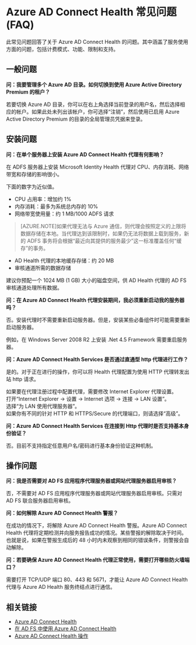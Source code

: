 <properties 
	pageTitle="Azure AD Connect Health 常见问题" 
	description="此常见问题回答了关于 Azure AD Connect Health 的问题。其中涵盖了服务使用方面的问题，包括计费模式、功能、限制和支持。" 
	services="active-directory" 
	documentationCenter="" 
	authors="billmath" 
	manager="stevenpo" 
	editor="curtand"/>

<tags 
	ms.service="active-directory"  
	ms.date="10/15/2015"
	wacn.date="11/12/2015"/>


# Azure AD Connect Health 常见问题 (FAQ)

此常见问题回答了关于 Azure AD Connect Health 的问题。其中涵盖了服务使用方面的问题，包括计费模式、功能、限制和支持。

## 一般问题



**问：我要管理多个 Azure AD 目录。如何切换到使用 Azure Active Directory Premium 的租户？**

若要切换 Azure AD 目录，你可以在右上角选择当前登录的用户名，然后选择相应的帐户。如果此处未列出该帐户，你可选择“注销”，然后使用已启用 Azure Active Directory Premium 的目录的全局管理员凭据来登录。

## 安装问题



**问：在单个服务器上安装 Azure AD Connect Health 代理有何影响？**

在 ADFS 服务器上安装 Microsoft Identity Health 代理对 CPU、内存消耗、网络带宽和存储的影响很小。

下面的数字为近似值。

- CPU 占用率：增加约 1%
- 内存消耗：最多为系统总内存的 10%
- 网络带宽使用量：约 1 MB/1000 ADFS 请求
>[AZURE.NOTE]如果代理无法与 Azure 通信，则代理会按照定义的上限将数据存储在本地。当代理达到该限制时，如果仍无法将数据上载到服务，新的 ADFS 事务将会根据“最近向其提供的服务最少”这一标准覆盖任何“缓存”的事务。

- AD Health 代理的本地缓存存储：约 20 MB
- 审核通道所需的数据存储


建议你预配一个 1024 MB (1 GB) 大小的磁盘空间，供 AD Health 代理的 AD FS 审核通道处理所有数据。

**问：在 Azure AD Connect Health 代理安装期间，我必须重新启动我的服务器吗？**

否。安装代理时不需要重新启动服务器。但是，安装某些必备组件时可能需要重新启动服务器。

例如，在 Windows Server 2008 R2 上安装 .Net 4.5 Framework 需要重启服务器。


**问：Azure AD Connect Health Services 是否通过直通型 http 代理进行工作？**

是的。对于正在进行的操作，你可以将 Health 代理配置为使用 HTTP 代理转发出站 http 请求。

如果要在代理注册过程中配置代理，需要修改 Internet Explorer 代理设置。<br>
打开“Internet Explorer -> 设置 -> Internet 选项 -> 连接 -> LAN 设置”。<br> 
选择“为 LAN 使用代理服务器”。<br> 
如果你有不同的针对 HTTP 和 HTTPS/Secure 的代理端口，则请选择“高级”。<br>




**问：Azure AD Connect Health Services 在连接到 Http 代理时是否支持基本身份验证？**

否。目前不支持指定任意用户名/密码进行基本身份验证这种机制。





## 操作问题



**问：我是否需要对 AD FS 应用程序代理服务器或网站代理服务器启用审核？**

否，不需要对 AD FS 应用程序代理服务器或网站代理服务器启用审核。只需对 AD FS 联合服务器启用审核。



**问：如何解除 Azure AD Connect Health 警报？**

在成功的情况下，将解除 Azure AD Connect Health 警报。Azure AD Connect Health 代理将定期检测并向服务报告成功的情况。某些警报的解除取决于时间。也就是说，如果在警报生成后的 48 小时内未观察到相同的错误条件，则警报会自动解除。




**问：若要确保 Azure AD Connect Health 代理正常使用，需要打开哪些防火墙端口？**

需要打开 TCP/UDP 端口 80、443 和 5671，才能让 Azure AD Connect Health 代理与 Azure AD Health 服务终结点进行通信。

## 相关链接

* [Azure AD Connect Health](/documentation/articles/active-directory-aadconnect-health)
* [在 AD FS 中使用 Azure AD Connect Health](/documentation/articles/active-directory-aadconnect-health-adfs)
* [Azure AD Connect Health 操作](/documentation/articles/active-directory-aadconnect-health-operations)

<!---HONumber=76-->